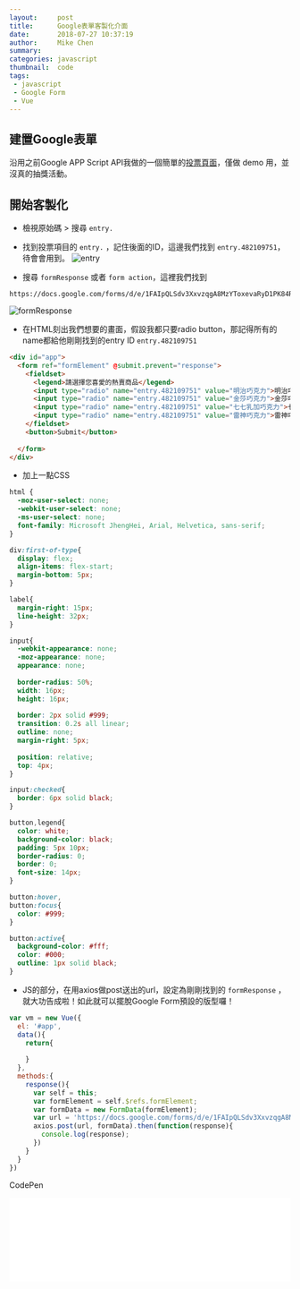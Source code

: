 ```yaml
---
layout:     post
title:      Google表單客製化介面
date:       2018-07-27 10:37:19
author:     Mike Chen
summary:    
categories: javascript
thumbnail:  code
tags:
 - javascript
 - Google Form
 - Vue
---
```



## 建置Google表單
沿用之前Google APP Script API我做的一個簡單的[投票頁面](https://docs.google.com/forms/d/1fzW2SGMgQX7RXzfSmk_xd6Jf6XucEtwuHJDef8NMtNs/viewform?edit_requested=true)，僅做 demo 用，並沒真的抽獎活動。<br>

## 開始客製化
* 檢視原始碼 > 搜尋 `entry.`
* 找到投票項目的 `entry.` ，記住後面的ID，這邊我們找到 `entry.482109751`，待會會用到。
![entry](https://i.imgur.com/TJaADO7.png)

* 搜尋 `formResponse` 或者 `form action`，這裡我們找到

```
https://docs.google.com/forms/d/e/1FAIpQLSdv3XxvzqgA8MzYToxevaRyD1PK84RqQ0WjIgqm7CQMLzAfdQ/formResponse
```

![formResponse](https://i.imgur.com/VO4JQdA.png)

* 在HTML刻出我們想要的畫面，假設我都只要radio button，那記得所有的name都給他剛剛找到的entry ID `entry.482109751`

```html
<div id="app">
  <form ref="formElement" @submit.prevent="response">
    <fieldset>
      <legend>請選擇您喜愛的熱賣商品</legend>
      <input type="radio" name="entry.482109751" value="明治巧克力">明治巧克力</input>
      <input type="radio" name="entry.482109751" value="金莎巧克力">金莎巧克力</input>
      <input type="radio" name="entry.482109751" value="七七乳加巧克力">七七乳加巧克力</input>
      <input type="radio" name="entry.482109751" value="雷神巧克力">雷神巧克力</input>
    </fieldset>
    <button>Submit</button>
    
  </form>
</div>
```

* 加上一點CSS

```css
html {
  -moz-user-select: none;
  -webkit-user-select: none;
  -ms-user-select: none;
  font-family: Microsoft JhengHei, Arial, Helvetica, sans-serif;
}

div:first-of-type{
  display: flex;
  align-items: flex-start;
  margin-bottom: 5px;
}

label{
  margin-right: 15px;
  line-height: 32px;
}

input{
  -webkit-appearance: none;
  -moz-appearance: none;
  appearance: none;
  
  border-radius: 50%;
  width: 16px;
  height: 16px;
  
  border: 2px solid #999;
  transition: 0.2s all linear;
  outline: none;
  margin-right: 5px;
  
  position: relative;
  top: 4px;
}

input:checked{
  border: 6px solid black;
}

button,legend{
  color: white;
  background-color: black;
  padding: 5px 10px;
  border-radius: 0;
  border: 0;
  font-size: 14px;
}

button:hover,
button:focus{
  color: #999;
}

button:active{
  background-color: #fff;
  color: #000;
  outline: 1px solid black;
}

```


* JS的部分，在用axios做post送出的url，設定為剛剛找到的 `formResponse` ，就大功告成啦！如此就可以擺脫Google Form預設的版型囉！

```javascript
var vm = new Vue({
  el: '#app',
  data(){
    return{
      
    }
  },
  methods:{
    response(){
      var self = this;
      var formElement = self.$refs.formElement;
      var formData = new FormData(formElement);
      var url = 'https://docs.google.com/forms/d/e/1FAIpQLSdv3XxvzqgA8MzYToxevaRyD1PK84RqQ0WjIgqm7CQMLzAfdQ/formResponse';
      axios.post(url, formData).then(function(response){
        console.log(response);
      })
    }
  }
})
```


CodePen
<div class="iframe-rwd">
    <iframe scrolling='no' title='Customize Google Form' src='//codepen.io/mikechen2017/embed/WJdVzv/?height=265&theme-id=0&default-tab=css,result&embed-version=2' frameborder='no' allowtransparency='true' allowfullscreen='true' style='width: 100%;'>See the Pen <a href='https://codepen.io/mikechen2017/pen/WJdVzv/'>Customize Google Form</a> by Mike Chen (<a href='https://codepen.io/mikechen2017'>@mikechen2017</a>) on <a href='https://codepen.io'>CodePen</a>.
</iframe>
</div>
